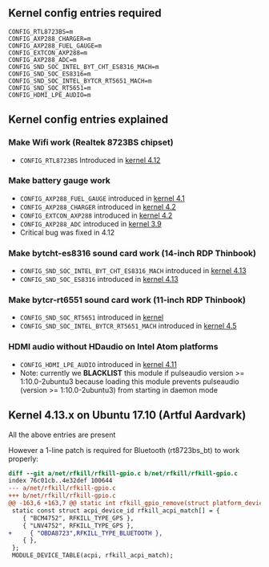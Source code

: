 ## Kernel config entries required
```
CONFIG_RTL8723BS=m
CONFIG_AXP288_CHARGER=m
CONFIG_AXP288_FUEL_GAUGE=m
CONFIG_EXTCON_AXP288=m
CONFIG_AXP288_ADC=m
CONFIG_SND_SOC_INTEL_BYT_CHT_ES8316_MACH=m
CONFIG_SND_SOC_ES8316=m
CONFIG_SND_SOC_INTEL_BYTCR_RT5651_MACH=m
CONFIG_SND_SOC_RT5651=m
CONFIG_HDMI_LPE_AUDIO=m
```
## Kernel config entries explained
### Make Wifi work (Realtek 8723BS chipset)
- ```CONFIG_RTL8723BS``` Introduced in [kernel 4.12](https://cateee.net/lkddb/web-lkddb/RTL8723BS.html)
### Make battery gauge work
- ```CONFIG_AXP288_FUEL_GAUGE``` introduced in [kernel 4.1](https://cateee.net/lkddb/web-lkddb/AXP288_FUEL_GAUGE.html)
- ```CONFIG_AXP288_CHARGER``` introduced in [kernel 4.2](https://cateee.net/lkddb/web-lkddb/AXP288_CHARGER.html)
- ```CONFIG_EXTCON_AXP288``` introduced in [kernel 4.2](https://cateee.net/lkddb/web-lkddb/EXTCON_AXP288.html)
- ```CONFIG_AXP288_ADC``` introduced in [kernel 3.9](https://cateee.net/lkddb/web-lkddb/AXP288_ADC.html)
- Critical bug was fixed in 4.12
### Make bytcht-es8316 sound card work (14-inch RDP Thinbook)
- ```CONFIG_SND_SOC_INTEL_BYT_CHT_ES8316_MACH``` introduced in [kernel 4.13](https://cateee.net/lkddb/web-lkddb/SND_SOC_INTEL_BYT_CHT_ES8316_MACH.html)
- ```CONFIG_SND_SOC_ES8316``` introduced in [kernel 4.13](https://cateee.net/lkddb/web-lkddb/SND_SOC_ES8316.html)
### Make bytcr-rt6551 sound card work (11-inch RDP Thinbook)
- ```CONFIG_SND_SOC_RT5651``` introduced in [kernel ](https://cateee.net/lkddb/web-lkddb/SND_SOC_RT5651.html)
- ```CONFIG_SND_SOC_INTEL_BYTCR_RT5651_MACH``` introduced in [kernel 4.5](https://cateee.net/lkddb/web-lkddb/SND_SOC_INTEL_BYTCR_RT5651_MACH.html)
### HDMI audio without HDaudio on Intel Atom platforms
- ```CONFIG_HDMI_LPE_AUDIO``` introduced in [kernel 4.11](https://cateee.net/lkddb/web-lkddb/HDMI_LPE_AUDIO.html)
- Note: currently we **BLACKLIST** this module if pulseaudio version >= 1:10.0-2ubuntu3 because loading this module prevents pulseaudio (version >= 1:10.0-2ubuntu3) from starting in daemon mode
## Kernel 4.13.x on Ubuntu 17.10 (Artful Aardvark)
All the above entries are present

However a 1-line patch is required for Bluetooth (rt8723bs_bt) to work properly:
```diff
diff --git a/net/rfkill/rfkill-gpio.c b/net/rfkill/rfkill-gpio.c
index 76c01cb..4e32def 100644
--- a/net/rfkill/rfkill-gpio.c
+++ b/net/rfkill/rfkill-gpio.c
@@ -163,6 +163,7 @@ static int rfkill_gpio_remove(struct platform_device *pdev)
 static const struct acpi_device_id rfkill_acpi_match[] = {
 	{ "BCM4752", RFKILL_TYPE_GPS },
 	{ "LNV4752", RFKILL_TYPE_GPS },
+     { "OBDA8723",RFKILL_TYPE_BLUETOOTH },
 	{ },
 };
 MODULE_DEVICE_TABLE(acpi, rfkill_acpi_match);
```
